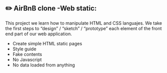 ## :pencil2:  AirBnB clone -Web static:

This project we learn how to manipulate HTML and CSS languajes. We take the first steps to “design” / “sketch” / “prototype” each element of the front end part of our web application. 

+ Create simple HTML static pages
+ Style guide
+ Fake contents
+ No Javascript
+ No data loaded from anything
<!--stackedit_data:
eyJoaXN0b3J5IjpbNjgzNDUwNThdfQ==
-->